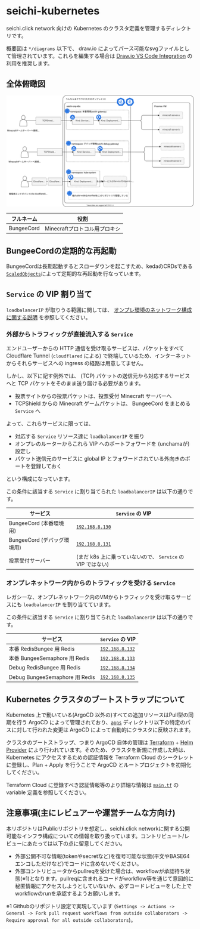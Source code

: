 # seichi-kubernetes

seichi.click network 向けの Kubernetes のクラスタ定義を管理するディレクトリです。

概要図は `*/diagrams` 以下で、 draw.io によってパース可能なsvgファイルとして管理されています。これらを編集する場合は [Draw.io VS Code Integration](https://github.com/hediet/vscode-drawio) の利用を推奨します。

## 全体俯瞰図

![概要図](./diagrams/seichi-network-infrastructure.drawio.svg)

| フルネーム  | 役割                                                                           | 
| ----------- | ------------------------------------------------------------------------------ | 
|  BungeeCord | Minecraftプロトコル用プロキシ                                                  | 

## BungeeCordの定期的な再起動

BungeeCordは長期起動するとスローダウンを起こすため、kedaのCRDsである[`ScaledObjects`](./kustomize-bases/minecraft-gateway-bungeecord/scaledobject.yaml)によって定期的な再起動を行なっています。

## `Service` の VIP 割り当て

`loadbalancerIP` が取りうる範囲に関しては、 [オンプレ環境のネットワーク構成に関する説明](https://github.com/GiganticMinecraft/seichi_infra/tree/83e996ec845ea2cd73d9cea391cd02a03435dbd8/seichi-onp-k8s/cluster-boot-up#%E3%83%8D%E3%83%83%E3%83%88%E3%83%AF%E3%83%BC%E3%82%AF) を参照してください。

### 外部からトラフィックが直接流入する `Service`

エンドユーザーからの HTTP 通信を受け取るサービスは、パケットをすべて Cloudflare Tunnel (`cloudflared` による) で終端しているため、インターネットからそれらサービスへの ingress の経路は用意してません。

しかし、以下に記す例外では、 (TCP) パケットの送信元から対応するサービスへと
TCP パケットをそのまま送り届ける必要があります。

 - 投票サイトからの投票パケットは、投票受付 Minecraft サーバーへ
 - TCPShield からの Minecraft ゲームパケットは、 BungeeCord をまとめる `Service` へ

よって、これらサービスに限っては、

 - 対応する `Service` リソース達に `loadbalancerIP` を振り
 - オンプレのルーターからこれら VIP へのポートフォワードを (unchamaが) 設定し
 - パケット送信元のサービスに global IP とフォワードされている外向きのポートを登録しておく
 
という構成になっています。

この条件に該当する `Service` に割り当てられた `loadbalancerIP` は以下の通りです。

| サービス                     | `Service` の VIP                                            | 
| ---------------------------- | ----------------------------------------------------------- | 
|  BungeeCord (本番環境用)     | [`192.168.8.130`](https://github.com/GiganticMinecraft/seichi_infra/blob/83e996ec845ea2cd73d9cea391cd02a03435dbd8/seichi-onp-k8s/manifests/seichi-kubernetes/apps/seichi-gateway/bungeecord/service-bungeecord-loadbalancer.yaml#L8) | 
|  BungeeCord (デバッグ環境用) | [`192.168.8.131`](https://github.com/GiganticMinecraft/seichi_infra/blob/83e996ec845ea2cd73d9cea391cd02a03435dbd8/seichi-onp-k8s/manifests/seichi-kubernetes/apps/seichi-debug-gateway/bungeecord/service-bungeecord-loadbalancer.yaml#L8) | 
|  投票受付サーバー            | (まだ k8s 上に乗っていないので、 `Service` の VIP ではない) |

### オンプレネットワーク内からのトラフィックを受ける `Service`

レガシーな、オンプレネットワーク内のVMからトラフィックを受け取るサービスにも `loadbalancerIP` を割り当てています。

この条件に該当する `Service` に割り当てられた `loadbalancerIP` は以下の通りです。

| サービス                       | `Service` の VIP                                            | 
| ------------------------------ | ----------------------------------------------------------- | 
| 本番 RedisBungee 用 Redis      | [`192.168.8.132`](https://github.com/GiganticMinecraft/seichi_infra/blob/fc00e4f9b755798ed2fcd80c76b68dac49c3dc16/seichi-onp-k8s/manifests/seichi-kubernetes/apps/seichi-minecraft/redisbungee-redis.yaml#L24) |
| 本番 BungeeSemaphore 用 Redis  | [`192.168.8.133`](https://github.com/GiganticMinecraft/seichi_infra/blob/fc00e4f9b755798ed2fcd80c76b68dac49c3dc16/seichi-onp-k8s/manifests/seichi-kubernetes/apps/seichi-minecraft/bungeesemaphore-redis.yaml#L24) |
| Debug RedisBungee 用 Redis     | [`192.168.8.134`](https://github.com/GiganticMinecraft/seichi_infra/blob/fc00e4f9b755798ed2fcd80c76b68dac49c3dc16/seichi-onp-k8s/manifests/seichi-kubernetes/apps/seichi-debug-minecraft/redisbungee-redis.yaml#L24) |
| Debug BungeeSemaphore 用 Redis | [`192.168.8.135`](https://github.com/GiganticMinecraft/seichi_infra/blob/fc00e4f9b755798ed2fcd80c76b68dac49c3dc16/seichi-onp-k8s/manifests/seichi-kubernetes/apps/seichi-debug-minecraft/bungeesemaphore-redis.yaml#L24) |


## Kubernetes クラスタのブートストラップについて

Kubernetes 上で動いている(ArgoCD 以外の)すべての追加リソースはPull型の同期を行う ArgoCD によって管理されており、[`apps`](./apps/) ディレクトリ以下の特定のパスに対して行われた変更は ArgoCD によって自動的にクラスタに反映されます。

クラスタのブートストラップ、つまり ArgoCD 自体の管理は [Terraform](../../../terraform/) + [Helm Provider](https://registry.terraform.io/providers/hashicorp/helm/latest/docs) により行われています。そのため、クラスタを新規に作成した時は、Kubernetes にアクセスするための認証情報を Terraform Cloud のシークレットに登録し、Plan + Apply を行うことで ArgoCD とルートプロジェクトを初期化してください。

Terraform Cloud に登録すべき認証情報等のより詳細な情報は [`main.tf`](../../../terraform/main.tf) の variable 定義を参照してください。

## 注意事項(主にレビュアーや運営チームな方向け)
本リポジトリはPublicリポジトリを想定し、seichi.click networkに関する公開可能なインフラ構成についての情報を取り扱っています。コントリビュート/レビューにあたっては以下の点に留意してください。

  - 外部公開不可な情報(tokenやsecretなど)を復号可能な状態(平文やBASE64エンコしただけなど)でコードに含めないでください。
  - 外部コントリビュータからpullreqを受けた場合は、workflowが承認待ち状態(※1)となります。pullreqに含まれるコードがworkflow等を通じて意図的に秘匿情報にアクセスしようとしていないか、必ずコードレビューをした上でworkflowのrunを承認するようお願いします。

※1 Githubのリポジトリ設定で実現しています (`Settings -> Actions -> General -> Fork pull request workflows from outside collaborators -> Require approval for all outside collaborators`)。
